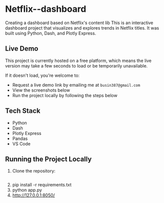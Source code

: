 # Netflix--dashboard
Creating a dashboard based on Netflix's content lib
This is an interactive dashboard project that visualizes and explores trends in Netflix titles. It was built using Python, Dash, and Plotly Express.

## Live Demo

This project is currently hosted on a free platform, which means the live version may take a few seconds to load or be temporarily unavailable.  

If it doesn't load, you're welcome to:
- Request a live demo link by emailing me at `busin387@gmail.com`
- View the screenshots below
- Run the project locally by following the steps below

## Tech Stack

- Python
- Dash
- Plotly Express
- Pandas
- VS Code

## Running the Project Locally

1. Clone the repository:
   ```bash

2. pip install -r requirements.txt
3. python app.py
4. http://127.0.0.1:8050/
